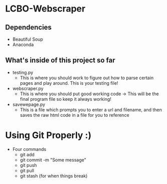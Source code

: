 # LCBO-Webscraper

## Dependencies 
- Beautiful Soup 
- Anaconda

## What's inside of this project so far
- testing.py
    - This is where you should work to figure out how to parse certain pages and play around. This is your testing file!
- webscraper.py
    - This is where you should put good working code -> This will be the final program file so keep it always working!
- savewepage.py
    - This is a file which prompts you to enter a url and filename, and then saves the raw html code in a file for you to reference

# Using Git Properly :) 

- Four commands
    - git add <files to add>
    - git commit -m "Some message"
    - git push
    - git pull
    - git stash (for when things break) 